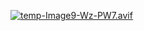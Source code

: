 [![temp-Image9-Wz-PW7.avif](https://i.postimg.cc/W1KGrcSh/temp-Image9-Wz-PW7.avif)](https://postimg.cc/yDm345MH)
